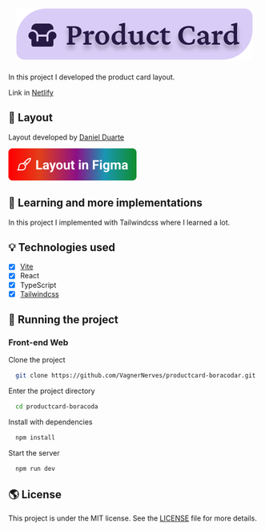 <h1 align="center">
  <img alt="Product Card" title="Product Card" src="./src/assets/productcard.svg" />
</h1>

In this project I developed the product card layout.

Link in [Netlify](https://productcard-boracodar-vagnernerves.netlify.app/)

<!-- ## 🎥 Implementation Video

In the GitHub edit, drag the video that it already puts on github itself. -->

## 🎨 Layout

Layout developed by [Daniel Duarte](https://www.linkedin.com/in/daniel2d/)

[![Layout in Figma](https://github.com/VagnerNerves/default-readme/blob/main/assets/layout-in-figma.svg)](<https://www.figma.com/file/5kUUtOf5lBZQuwOw2WKu3M/%23boraCodar---Desafio-2-(Community)?node-id=0%3A1&t=wlSTqJ0gdTfmpUZg-1>)

## 👏 Learning and more implementations

In this project I implemented with Tailwindcss where I learned a lot.

## 💡 Technologies used

- [x] [Vite](https://vitejs.dev/)
- [x] React
- [x] TypeScript
- [x] [Tailwindcss](https://tailwindcss.com/)

## 🚀 Running the project

<!-- ### Back-end

Clone the project

```bash
  git clone https://link-para-o-projeto
```

Enter the project directory

```bash
  cd my-project
```

Install with dependencies

```bash
  npm install
```

Start the server

```bash
  npm run start
``` -->

### Front-end Web

Clone the project

```bash
  git clone https://github.com/VagnerNerves/productcard-boracodar.git
```

Enter the project directory

```bash
  cd productcard-boracoda
```

Install with dependencies

```bash
  npm install
```

Start the server

```bash
  npm run dev
```

<!-- ## 📝 Routes

[![Run in Postman](https://github.com/VagnerNerves/default-readme/blob/main/assets/run-in-postman.svg)](https://app.getpostman.com/run-collection/link) -->

## 🌎 License

This project is under the MIT license. See the [LICENSE](https://github.com/VagnerNerves/productcard-boracodar/blob/master/LICENSE) file for more details.
